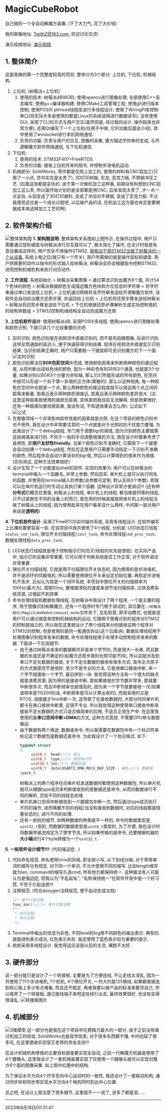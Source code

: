 # MagicCubeRobot
自己做的一个全自动解魔方装置. (下了大力气, 花了大价钱)

我的邮箱地址: TwithZ@163.com, 欢迎讨论交流!

演示视频地址: [演示视频](https://www.bilibili.com/video/BV1zj411979p/?vd_source=939818502857687a4a334c7a40d2c98a).

## 1. 整体简介
这是我做的第一个完整度较高的项目, 整体分为3个部分: 上位机, 下位机, 机械结构.
1. 上位机: (树莓派+上位机)
   1. 使用的技术: 树莓派4B(8GB); 使用opencv进行图像处理; 全部使用C++语言编写; 使用g++编译器构建; 使用CMake工具管理工程; 使用git进行版本控制; 使用POSIX pthread线程库进行多线程设计; 使用了WiringPi库控制串口(但实际大多是使用的都是Linux的系统调用进行数据读写); 没有使用GUI, 采用了CLI的方式与用户交互(虽然但是, 经过我的设计, 操作起来也非常方便); 还用Qt编写了一个上位机(仅用于中继, 它的功能后面会介绍), 其中使用了winsocket进行本机网络通信.
   2. 负责的功能: 负责与用户的交互, 图像的采集, 魔方描述字符串的生成, 与开源解魔方软件网络通信, 与下位机通信.
2. 下位机:
   1. 使用的技术: STM32F407+FreeRTOS.
   2. 负责的功能: 接收上位机传来的指令, 并控制步进电机运动.
3. 机械部分: SolidWorks, 零件都是在网上加工的, 使用的材料有CNC铝加工(只用了一小点, 奈何实在是太贵了), 3D打印树脂, 尼龙, 亚克力板, 不锈钢冲压工艺. (后面这些都是妥协的. 由于第一次做机加工这种事, 前期没有料想到CNC铝加工这么贵, 所以最开始计划的是全部都是用CNC, 后来发现太贵了, 才一点一点妥协, 从铝变成了3D打印塑料, 变成了冲压的不锈钢, 变成了亚克力板. 不过我感觉这也是一个成长过程吧, 以后做产品的话, 在机加工这方面也肯定是要根据成本来选择加工工艺的啊)

## 2. 软件架构介绍
![整体架构图](./assets/Snipaste_2023-08-17_20-24-06.png)
**1. 架构图说明**: 整体架构关系图如上图所示, 在操作过程中, 用户只需要通过鼠标键盘与树莓派进行交互就可以了, 极大简化了操作, 在设计时我是有意设置成这样的, 用户完全不用操作STM32, <u>我相当于把STM32当做了树莓派的一个从设备.</u> 系统上电之后(就只有一个开关), 用户所需做的就是操作鼠标和键盘. 用户把需要的动作以指令的形式输入给树莓派, 树莓派会将会根据指令控制STM32, 进而控制机械机构来执行对应动作.

**2. 工作流程**: 系统初始化 > 树莓派采集图像 > 通过算法识别出魔方6个面, 共计54个色块的颜色 > 树莓派根据颜色生成描述魔方色块和方位信息的字符串 > 将字符串通过串口发送给上位机 > 上位机通过网络将该字符串发送给开源解魔方软件, 该软件会自动给出魔方还原步骤, 并返回给上位机 > 上位机将还原步骤发送给树莓派 > 树莓派将还原步骤发送给下位机 > 下位机根据还原步骤解析生成实际控制电机的结构体数组 > STM32控制机械结构全自动完成魔方还原.

**3. 上位机软件设计**: 使用树莓派4B, 采用POSIX多线程. 使用opencv进行图像处理和颜色识别. 下面只讲几个比较重要的点吧.
1. 实时识别. 颜色识别是在视频流中直接识别的, 而不是先拍摄图像, 后进行识别. 这样反馈通路的延迟小, 便于快速获得识别结果. 程序在视频流中直接显示识别结果, 当识别结果正确时, 用户只需要敲一下键盘即可去识别魔方的下一个面.
   ![实时识别](./assets/1692289024514.png)
2. 颜色识别算法在**BGR色彩空间**中完成, 使用颜色距离来判断两种颜色的接近程度, 从而判断出目标色块的颜色. 因为一种彩色有BGR共3个通道, 也就是3个分量, 如果分别以BGR3个分量为坐标轴, 那么它们所能形成的所有颜色, 在空间中就可以形成一个处于第一卦限的正方体(离散的). 那么以这种视角, 每一种颜色在空间中也就是一个点, 那么两种颜色的接近程度就可以用这两个点之间的距离来衡量, 距离近表示两种颜色很接近, 距离远表示两种颜色差异很大. (注: 这里这种距离我使用的是欧氏距离, 具体原因我目前无法解释, 但是效果很好; 还有一种距离叫曼哈顿距离, 我没有试, 不知道效果会怎么样). 公式如下:
![公式](./assets/%E6%95%B0%E5%AD%A6%E5%85%AC%E5%BC%8F.png)
3. 在图像领域一个非常影响软件性能的因素就是光照, 在这个项目的颜色识别中也不例外, 我在设计中非常要注意的一个点就是对于光照的抗干扰能力要强. 为此我设计了一个debug线程, 专门用于调整bgr的阈值, 因为识别颜色主要就靠这些阈值来进行的. 不同于一般的手动调整阈值的方法, 我在设计时着重考虑了易用性, 即**用户友好性friendly**. 当某个颜色识别不准确时, 只需按下一个键便会自动创建一个debug线程, 然后在这里用户只需要手动指定一下识别不准确的颜色, 然后程序会自动计算该处的bgr值, 然后以计算得到的值来作为阈值. (实际测试, 这种方法效果很好)
4. 设计实现了一个功能类似shell的软件. 实现的效果为: 用户可以在树莓派的terminal中输入一个函数名, 并带上参数, 然后回车, 单片机上就可以执行同名的函数, 并使用在terminal输入的参数(且参数可定制, 默认支持3个参数). 即我可以在单片机运行时手动让其执行某个函数. 这种设计非常方便调试!!! (还有种**分布式**的概念在里面, 树莓派上的线程, 单片机上的线程, 都当做是同等的线程, 只不过是跑在不同的设备上的而已, 我在用的时候直接就把单片机上的线程当做了树莓派上的线程, 因为使用起来在用户看来没什么两样, 中间那一层对用户来说是**透明的**)

**4. 下位机软件设计**: 采用了FreeRTOS实时操作系统, 采用多线程设计, 在软件编写上比裸机要更容易一些. 在该项目中我共使用了4个线程, 分别是: LED状态灯线程`status_led_task`, 限位开关扫描线程`limit_task`, 命令处理线程`cmd_proc_task`, 数据处理线程`data_proc_task`.
1. LED状态灯线程就是用于控制指示灯的亮灭(线程的优先级很低). 在实际产品中, 指示灯的设置非常重要, 它可以用于判断系统是否工作正常, 对于软件调试非常重要.
2. 限位开关扫描线程, 它就是用于扫描限位开关状态的, 因为使用的是步进电机, 并不是闭环的伺服电机, 所以需要使用限位开关来设定初始位置, 再假定步进电机不丢步, 近似认为其是一个闭环系统. 本项目中限位开关的扫描频率为100Hz(最大为), 周期10ms, 要根据滑轨的速度来调节该扫描频率, 过快浪费系统资源, 过慢起不到效果.
3. 命令处理线程和数据处理线程, 在树莓派中我设计了两个程序, 一个是主要的程序, 用于图像识别和解魔方, 还有一个程序时专门用于调试的, 其位置在`./树莓派部分/MagicCubeRobot/manual_mode`文件夹下, 见名知意, 即手动模式, 也就是说用户可以通过键盘来控制机械结构的运动, 它跟用于图像识别的程序对STM32的控制是独立的, 所以我在这里就设计了两个线程来分别接收这两个程序对STM32的控制, 但是使用的是同一套通信协议(这个后面讲), 数据处理线程用于处理图像识别程序发来的数据, 命令处理线程用于处理手动控制程序发来的数据. 下面讲一下实现细节:
   - 由于通过树莓派发来的数据都并非是单个字节的, 而是很大一长串, 而且数据的长度还是不确定的(如魔方还原步骤的长短可能不同), 所以这就涉及到串口不定长数据的接收, 关于不定长数据的接收有很多方式, 其中正点原子的方式我感觉不是很好, 至少不是专业的方法, 它是用串口接收中断, 来一个字节就接收一个字节, 最后拼到一块. 我觉得这种方法有一个很大的缺点就是浪费资源, 因为用的是接收中断, 那如果接收的字节数非常多, 那就要中断很多次, 而且中断频率也是很高的, 因为来一个字节就要接收一次(如果波特率是115200的话, 中断频率是可以计算出来的), 而我采用的又是RTOS, 调度器才1ms中断一次, 这导致了在接收数据时, 大部分时间单片机都卡在串口接收中断里, 这很不专业. 所以我觉得这种使用串口接收中断来接收不定长数据的方式只适合做简单的应用, 不适合正规生产中. 在这里我使用的是**串口空闲中断+DMA**的方式, 这种方式高效, 不需要CPU参与数据搬运.
   - 由于数据有两个用途: 数据或命令. 所以我需要在数据包中有一个标识符来标记这个数据包是数据还是命令. 为此我设计了一个协议格式. 如下:
     ```c
     typedef struct
     {
          uint8_t  head;//!< 帧头
	      uint8_t  type;//!< 类型标识符
	      uint16_t len;//!< 数据长度
	      uint8_t  data[USART2_DMA_RECV_BUF_SIZE - 4U];//!< 数据域
     }pack_t;
     ```
     树莓派上的两个程序在向单片机发送数据时都使用这种数据包, 所以单片机就可以根据type成员来判断接收到的是数据还是命令, 从而对数据进行不同的解析, 交给不同的线程去处理.
   - 单片机串口空闲中断接收到一个数据包中断一次, 然后通过type成员执行不同的操作, 进而唤醒不同的线程(当没有接收到数据时, 对应的线程都是阻塞状态的), 进行不同的处理.
   - 还有一些别的细节, 如两种数据的种类是不一样的, 命令时数据类型是`uint32_t`型的, 而数据时数据类型是`uint8_t`类型的, 为了方便, 我在设计时将数据传输流规定为了使字节流, 所以如果传输的是命令, 还要根据机器的**大小端**进行4个byte拼接为一个`uint32_t`.

**5. 一些软件设计细节!!!**: (代码强迫症...)
1. 代码命名规范. 命名使用Unix的风格, 即全部小写, 以下划线分隔; 对于常用单词的缩写也有规定, 对于同一个单词, 不允许使用不同的缩写. 比如length缩写就为len, command的缩写久违cmd, 所有地方都保持统一. 这种做法有人可能认为是强迫症, 但我认为"不乱起名", "名称保持统一"在软件开发中是一个好习惯, 不至于引起迷惑!!!
2. 注释规范. (符合doxygen注释规范, 便于自动生成文档)
   ```c
   //! 单行行首注释.
   func_bar();//!< 单行行尾注释.
   /*!
    * 多行注释.
    * 多行注释.
    */
3. Terminal中输出的信息为彩色, 不同level的log用不同颜色的输出表示. 典型的就是绿色表示成功, 红色表示失败. 我还使用了蓝色表示较为重要的提示.
4. 统统采用多线程设计. 我觉得这应该是以后的主流, 裸跑不太好.


## 3. 硬件部分
这一部分就只是设计了一个转接板, 主要是为了方便连线, 不让走线太凌乱, 因为一共使用了11个步进电机, 1个舵机, 4个限位开关, 一共大约是125根线, 如果都直接连到核心板上多少有点难看, 而且还不稳定, 再者我要以做产品的标准来要求自己, 所以我弄了一个转接板, 通过接线端子来吧这些线引出去, 最终效果很好, 也没有显得很凌乱.
![转接板图片](./assets/1692288660302.jpg)

## 4. 机械部分
![3维模型](./assets/1692289251094.jpg)
这一部分也是我在这个项目中花费精力最大的一部分, 由于之前没有做过机加工的经验, SolidWorks也是现学现卖, 对于很多东西都不懂, 中间也踩了很多坑, 在这里感谢实验室王老师的资金支持!!!

在设计机械机构使我的主要目标就是要实现全自动, 之前一代解魔方机器是使用了4个摄像头, 这里我设计了一套机械装置实现了仅使用一个摄像头就可以实现对魔方6个面的图像采集. 如上图中红圈中的结构.

为了保证水平方向4个拧手在向中心运动时的一致性, 我还设计了一套联动机构, 通过同步轮和同步带实现水平方向4个电机同时到达中心位置.

总之吧, 在设计上我注意了很多细节, 这里就不一一说了, 说多了都是泪......

---

2023年8月18日00:31:47
